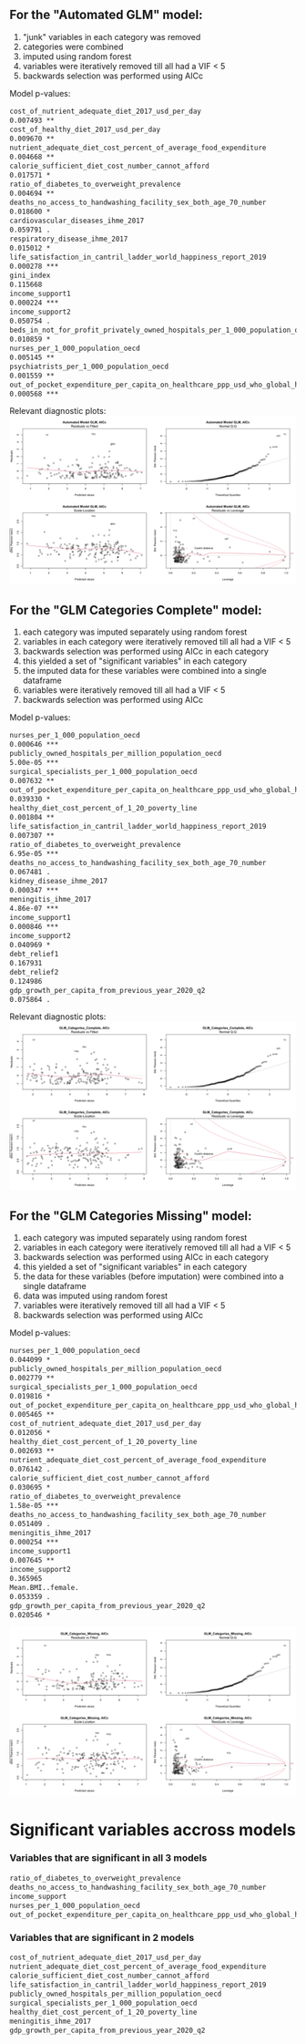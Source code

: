 ## For the "Automated GLM" model:

1. "junk" variables in each category was removed
2. categories were combined
3. imputed using random forest
4. variables were iteratively removed till all had a VIF < 5
5. backwards selection was performed using AICc

Model p-values:
```
cost_of_nutrient_adequate_diet_2017_usd_per_day                                          0.007493 ** 
cost_of_healthy_diet_2017_usd_per_day                                                    0.009670 ** 
nutrient_adequate_diet_cost_percent_of_average_food_expenditure                          0.004668 ** 
calorie_sufficient_diet_cost_number_cannot_afford                                        0.017571 *  
ratio_of_diabetes_to_overweight_prevalence                                               0.004694 ** 
deaths_no_access_to_handwashing_facility_sex_both_age_70_number                          0.018600 *  
cardiovascular_diseases_ihme_2017                                                        0.059791 .  
respiratory_disease_ihme_2017                                                            0.015012 *  
life_satisfaction_in_cantril_ladder_world_happiness_report_2019                          0.000278 ***
gini_index                                                                               0.115668    
income_support1                                                                          0.000224 ***
income_support2                                                                          0.050754 .  
beds_in_not_for_profit_privately_owned_hospitals_per_1_000_population_oecd               0.010859 *  
nurses_per_1_000_population_oecd                                                         0.005145 ** 
psychiatrists_per_1_000_population_oecd                                                  0.001559 ** 
out_of_pocket_expenditure_per_capita_on_healthcare_ppp_usd_who_global_health_expenditure 0.000568 ***
```

Relevant diagnostic plots:
![Automated_Model_GLM_diagnostics](Automated_Model_GLM.png)

## For the "GLM Categories Complete" model:
1. each category was imputed separately using random forest
2. variables in each category were iteratively removed till all had a VIF < 5
3. backwards selection was performed using AICc in each category
4. this yielded a set of "significant variables" in each category
5. the imputed data for these variables were combined into a single dataframe
6. variables were iteratively removed till all had a VIF < 5
7. backwards selection was performed using AICc

Model p-values:
```
nurses_per_1_000_population_oecd                                                         0.000646 ***
publicly_owned_hospitals_per_million_population_oecd                                     5.00e-05 ***
surgical_specialists_per_1_000_population_oecd                                           0.007632 ** 
out_of_pocket_expenditure_per_capita_on_healthcare_ppp_usd_who_global_health_expenditure 0.039330 *  
healthy_diet_cost_percent_of_1_20_poverty_line                                           0.001804 ** 
life_satisfaction_in_cantril_ladder_world_happiness_report_2019                          0.007307 ** 
ratio_of_diabetes_to_overweight_prevalence                                               6.95e-05 ***
deaths_no_access_to_handwashing_facility_sex_both_age_70_number                          0.067481 .  
kidney_disease_ihme_2017                                                                 0.000347 ***
meningitis_ihme_2017                                                                     4.86e-07 ***
income_support1                                                                          0.000846 ***
income_support2                                                                          0.040969 *  
debt_relief1                                                                             0.167931    
debt_relief2                                                                             0.124986    
gdp_growth_per_capita_from_previous_year_2020_q2                                         0.075864 .  
```
Relevant diagnostic plots:
![GLM Categories Complete](GLM_Categories_Complete.png)

## For the "GLM Categories Missing" model:
1. each category was imputed separately using random forest
2. variables in each category were iteratively removed till all had a VIF < 5
3. backwards selection was performed using AICc in each category
4. this yielded a set of "significant variables" in each category
5. the data for these variables (before imputation) were combined into a single dataframe
6. data was imputed using random forest
7. variables were iteratively removed till all had a VIF < 5
8. backwards selection was performed using AICc

Model p-values:
```
nurses_per_1_000_population_oecd                                                         0.044099 *  
publicly_owned_hospitals_per_million_population_oecd                                     0.002779 ** 
surgical_specialists_per_1_000_population_oecd                                           0.019816 *  
out_of_pocket_expenditure_per_capita_on_healthcare_ppp_usd_who_global_health_expenditure 0.005465 ** 
cost_of_nutrient_adequate_diet_2017_usd_per_day                                          0.012056 *  
healthy_diet_cost_percent_of_1_20_poverty_line                                           0.002693 ** 
nutrient_adequate_diet_cost_percent_of_average_food_expenditure                          0.076142 .  
calorie_sufficient_diet_cost_number_cannot_afford                                        0.030695 *  
ratio_of_diabetes_to_overweight_prevalence                                               1.58e-05 ***
deaths_no_access_to_handwashing_facility_sex_both_age_70_number                          0.051409 .  
meningitis_ihme_2017                                                                     0.000254 ***
income_support1                                                                          0.007645 ** 
income_support2                                                                          0.365965    
Mean.BMI..female.                                                                        0.053359 .  
gdp_growth_per_capita_from_previous_year_2020_q2                                         0.020546 * 
```
![GLM Categories Missing](GLM_Categories_Missing.png)

# Significant variables accross models
### Variables that are significant in all 3 models
```
ratio_of_diabetes_to_overweight_prevalence
deaths_no_access_to_handwashing_facility_sex_both_age_70_number
income_support
nurses_per_1_000_population_oecd
out_of_pocket_expenditure_per_capita_on_healthcare_ppp_usd_who_global_health_expenditure
```
### Variables that are significant in 2 models
```
cost_of_nutrient_adequate_diet_2017_usd_per_day
nutrient_adequate_diet_cost_percent_of_average_food_expenditure
calorie_sufficient_diet_cost_number_cannot_afford
life_satisfaction_in_cantril_ladder_world_happiness_report_2019
publicly_owned_hospitals_per_million_population_oecd
surgical_specialists_per_1_000_population_oecd
healthy_diet_cost_percent_of_1_20_poverty_line
meningitis_ihme_2017
gdp_growth_per_capita_from_previous_year_2020_q2
```
